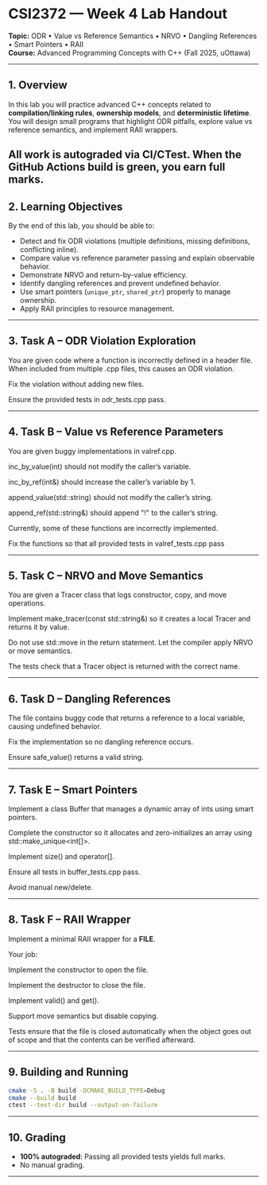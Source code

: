 # CSI2372 — Week 4 Lab Handout

**Topic:** ODR • Value vs Reference Semantics • NRVO • Dangling References • Smart Pointers • RAII  
**Course:** Advanced Programming Concepts with C++ (Fall 2025, uOttawa)

---
## 1. Overview

In this lab you will practice advanced C++ concepts related to **compilation/linking rules**, **ownership models**, and **deterministic lifetime**. You will design small programs that highlight ODR pitfalls, explore value vs reference semantics, and implement RAII wrappers.

All work is **autograded via CI/CTest**. When the GitHub Actions build is green, you earn full marks.
---
## 2. Learning Objectives

By the end of this lab, you should be able to:

- Detect and fix ODR violations (multiple definitions, missing definitions, conflicting inline).
- Compare value vs reference parameter passing and explain observable behavior.
- Demonstrate NRVO and return-by-value efficiency.
- Identify dangling references and prevent undefined behavior.
- Use smart pointers (`unique_ptr`, `shared_ptr`) properly to manage ownership.
- Apply RAII principles to resource management.

---
## 3. Task A – ODR Violation Exploration

You are given code where a function is incorrectly defined in a header file.
When included from multiple .cpp files, this causes an ODR violation.

Fix the violation without adding new files.

Ensure the provided tests in odr_tests.cpp pass.

---
## 4. Task B – Value vs Reference Parameters

You are given buggy implementations in valref.cpp.

inc_by_value(int) should not modify the caller’s variable.

inc_by_ref(int&) should increase the caller’s variable by 1.

append_value(std::string) should not modify the caller’s string.

append_ref(std::string&) should append "!" to the caller’s string.

Currently, some of these functions are incorrectly implemented.

Fix the functions so that all provided tests in valref_tests.cpp pass

---
## 5. Task C – NRVO and Move Semantics

You are given a Tracer class that logs constructor, copy, and move operations.


Implement make_tracer(const std::string&) so it creates a local Tracer and returns it by value.

Do not use std::move in the return statement. Let the compiler apply NRVO or move semantics.

The tests check that a Tracer object is returned with the correct name.

---
## 6. Task D – Dangling References

The file contains buggy code that returns a reference to a local variable, causing undefined behavior.

Fix the implementation so no dangling reference occurs.

Ensure safe_value() returns a valid string.

---
## 7. Task E – Smart Pointers

Implement a class Buffer that manages a dynamic array of ints using smart pointers.

Complete the constructor so it allocates and zero-initializes an array using std::make_unique<int[]>.

Implement size() and operator[].

Ensure all tests in buffer_tests.cpp pass.

Avoid manual new/delete.

---
## 8. Task F – RAII Wrapper

Implement a minimal RAII wrapper for a **FILE**.

Your job:

Implement the constructor to open the file.

Implement the destructor to close the file.

Implement valid() and get().

Support move semantics but disable copying.

Tests ensure that the file is closed automatically when the object goes out of scope and that the contents can be verified afterward.

---
## 9. Building and Running

```bash
cmake -S . -B build -DCMAKE_BUILD_TYPE=Debug
cmake --build build
ctest --test-dir build --output-on-failure
```

---
## 10. Grading

- **100% autograded**: Passing all provided tests yields full marks.
- No manual grading.

---